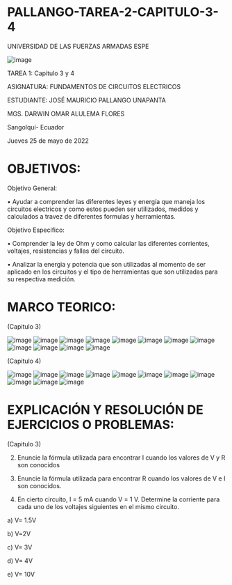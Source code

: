 # PALLANGO-TAREA-2-CAPITULO-3-4

UNIVERSIDAD DE LAS FUERZAS ARMADAS ESPE



![image](https://user-images.githubusercontent.com/105695077/169195292-caeb0d12-8f66-4f08-bb58-2efffc44ccf5.png)




TAREA 1: Capitulo 3 y 4 



ASIGNATURA: FUNDAMENTOS DE CIRCUITOS ELECTRICOS

ESTUDIANTE: JOSÉ MAURICIO PALLANGO UNAPANTA

MGS. DARWIN OMAR ALULEMA FLORES

Sangolquí- Ecuador

Jueves 25 de mayo de 2022

# OBJETIVOS:

Objetivo General:

• Ayudar a comprender las diferentes leyes y energía que maneja los circuitos electricos y como estos pueden ser utilizados, medidos y calculados a travez de diferentes formulas y herramientas.

Objetivo Especifico:

• Comprender la ley de Ohm y como calcular las diferentes corrientes, voltajes, resistencias y fallas del circuito.

• Analizar la energia y potencia que son utilizadas al momento de ser aplicado en los circuitos y el tipo de herramientas que son utilizadas para su respectiva medición.

# MARCO TEORICO:

(Capitulo 3)

![image](https://user-images.githubusercontent.com/105695077/170400963-4e8f405d-3a22-4329-82c0-7aef701ce893.png)
![image](https://user-images.githubusercontent.com/105695077/170401003-1565b017-58f2-48da-8ac9-5c03130ac982.png)
![image](https://user-images.githubusercontent.com/105695077/170401073-74e0b342-8047-442a-9d7e-5fdf89f145cd.png)
![image](https://user-images.githubusercontent.com/105695077/170401185-85b4c69d-240e-4f90-bb92-f7816d87fcb1.png)
![image](https://user-images.githubusercontent.com/105695077/170401250-35420c15-0160-476b-afdf-5e2382ad05e3.png)
![image](https://user-images.githubusercontent.com/105695077/170401297-3bcf7545-8cc1-4412-a345-8a1e72a7e20f.png)
![image](https://user-images.githubusercontent.com/105695077/170401348-5e73e1c8-5f60-4557-96e9-3cf098a726ff.png)
![image](https://user-images.githubusercontent.com/105695077/170401490-659b4d02-b1c1-4672-b198-68daacf1b05a.png)
![image](https://user-images.githubusercontent.com/105695077/170401562-e095defc-e37c-4a2f-a799-03b333090272.png)
![image](https://user-images.githubusercontent.com/105695077/170401626-88be0990-86c1-4950-b4a2-b803b8f662c6.png)
![image](https://user-images.githubusercontent.com/105695077/170401744-e83289ff-4f9e-4469-af45-c842cb541ba2.png)
![image](https://user-images.githubusercontent.com/105695077/170401786-16519dd5-54f5-4476-a230-22c03330cf4d.png)

(Capitulo 4)

![image](https://user-images.githubusercontent.com/105695077/170402094-86c52238-6fe7-4da9-9848-5959b255799c.png)
![image](https://user-images.githubusercontent.com/105695077/170402135-f2cf388e-c9ca-4202-81c6-5712f3322280.png)
![image](https://user-images.githubusercontent.com/105695077/170402177-73a5baec-b8f1-4e4a-a38c-2fab7754bbb5.png)
![image](https://user-images.githubusercontent.com/105695077/170402338-d2c04056-a3a0-4301-8b76-0157bc691468.png)
![image](https://user-images.githubusercontent.com/105695077/170402410-8d412111-e820-42fd-bc21-8b8dce0f149b.png)
![image](https://user-images.githubusercontent.com/105695077/170402447-18af6c11-d08e-45aa-aadf-5542bfa497d4.png)
![image](https://user-images.githubusercontent.com/105695077/170402529-d8aab101-d2d3-4bfe-9a11-7b76ab608f04.png)
![image](https://user-images.githubusercontent.com/105695077/170402615-c7bd4509-36b9-4c6b-8d52-d21a47a49240.png)
![image](https://user-images.githubusercontent.com/105695077/170402750-d0e7d34e-0c49-4c73-8859-f750cd0411ef.png)
![image](https://user-images.githubusercontent.com/105695077/170402808-fbf71f00-5627-4a9b-bda3-44b4d5f683b9.png)
![image](https://user-images.githubusercontent.com/105695077/170402840-c09d662f-a165-49a1-84e9-1f5010155a43.png)

# EXPLICACIÓN Y RESOLUCIÓN DE EJERCICIOS O PROBLEMAS:

(Capitulo 3)

2. Enuncie la fórmula utilizada para encontrar I cuando los valores de V y R son conocidos

4. Enuncie la fórmula utilizada para encontrar R cuando los valores de V e I son conocidos.

6. En cierto circuito, I = 5 mA cuando V = 1 V. Determine la corriente para cada uno de los voltajes siguientes en el mismo circuito.

a) V= 1.5V	

b) V=2V		

c) V= 3V	

d) V= 4V

e) V= 10V



